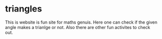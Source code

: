 # triangles
This is website is fun site for maths genuis. Here one can check if the given angle makes a trianlge or not. Also there are other fun activites to check out.
